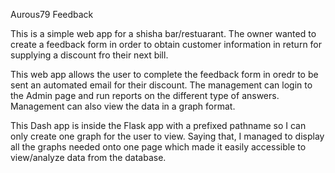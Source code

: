 Aurous79 Feedback

This is a simple web app for a shisha bar/restuarant.  The owner wanted to create a feedback form in order to obtain customer information in return for supplying a discount fro their next bill.

This web app allows the user to complete the feedback form in oredr to be sent an automated email for their discount.  The management can login to the Admin page and run reports on the different type of answers.  Management can also view the data in a graph format.

This Dash app is inside the Flask app with a prefixed pathname so I can only create one graph for the user to view.  Saying that, I managed to display all the graphs needed onto one page which made it easily accessible to view/analyze data from the database.